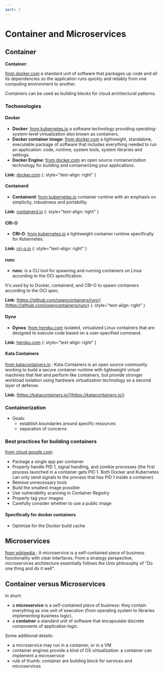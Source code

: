 ```yaml
---
sort: 2
---
```



# Container and Microservices

## Container

**Container:**

[from docker.com](https://www.docker.com/resources/what-container) a standard unit of software that packages up code and all its dependencies so the application runs quickly and reliably from one computing environment to another.

Containers can be used as building blocks for cloud architectural patterns.

### Techonologies

#### Docker

- **Docker**: [from kubernetes.io](https://www.kubernetes.io) a software technology providing operating-system-level virtualization also known as containers.
- **Docker container image:** [from docker.com](https://www.docker.com) a lightweight, standalone, executable package of software that includes everything needed to run an application: code, runtime, system tools, system libraries and settings.
- **Docker Engine:** [from docker.com](https://www.docker.com) an open source containerization technology for building and containerizing your applications.

**Link:** [docker.com](https://docs.docker.com/engine/)
{: style="text-align: right" }
#### Containerd

- **Containerd**: [from kubernetes.io](https://www.kubernetes.io) container runtime with an emphasis on simplicity, robustness and portability.

**Link:** [containerd.io](https://containerd.io/docs/)
{: style="text-align: right" }
#### CRI-O

- **CRI-O**: [from kubernetes.io](https://www.kubernetes.io) a lightweight container runtime specifically for Kubernetes.

**Link:** [cri-o.io](https://cri-o.io/##what-is-cri-o)
{: style="text-align: right" }

#### runc

- **runc**: is a CLI tool for spawning and running containers on Linux according to the OCI specification.

It's used by to Docker, containerd, and CRI-O to spawn containers according to the OCI spec.

**Link:** [https://github.com/opencontainers/runc](https://github.com/opencontainers/runc)
{: style="text-align: right" }

#### Dyno

- **Dynos**: [from heroku.com](https://www.heroku.com/dynos) isolated, virtualized Linux containers that are designed to execute code based on a user-specified command.

**Link:** [heroku.com](https://www.heroku.com)
{: style="text-align: right" }



#### Kata Containers

[from katacontainers.io](https://katacontainers.io/) : Kata Containers is an open source community working to build a secure container runtime with lightweight virtual machines that feel and perform like containers, but provide stronger workload isolation using hardware virtualization technology as a second layer of defense.

**Link:** [https://katacontainers.io/](https://katacontainers.io/)



### Containerization

- Goals:
  - establish boundaries around specific resources
  - separation of concerns

### Best practices for building containers

[from cloud.google.com](https://cloud.google.com/solutions/best-practices-for-building-containers):

- Package a single app per container
- Properly handle PID 1, signal handling, and zombie processes (the first process launched in a container gets PID 1. Both Docker and Kubernetes can only send signals to the process that has PID 1 inside a container)
- Remove unnecessary tools
- Build the smallest image possible
- Use vulnerability scanning in Container Registry
- Properly tag your images
- Carefully consider whether to use a public image


#### Specifically for docker containers

- Optimize for the Docker build cache



## Microservices


[from wikipedia ](https://en.wikipedia.org/wiki/Microservices):
A microservice is a self-contained piece of business functionality with clear interfaces.
From a strategy perspective, microservices architecture essentially follows the Unix philosophy of "Do one thing and do it well".


## Container versus Microservices

In short:
- a **microservice** is a self-contained piece of business: they contain everything as one unit of execution (from operating system to libraries implementing business logic).
- a **container** a standard unit of software that encapsulate discrete components of application logic.

Some additional details:
- a microservice may run in a container, or in a VM
- container engines provide a kind of OS virtualization: a container can implement a microservice
- rule of thumb: container are building block for services and microservices

